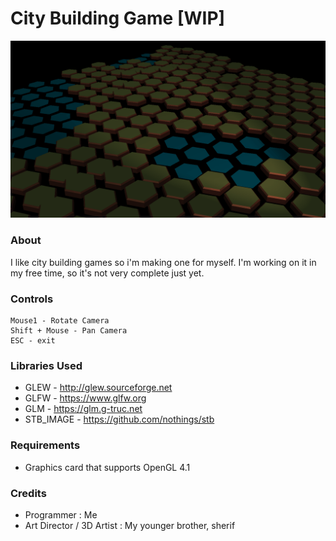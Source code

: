 # City Building Game [WIP]

![showcase](assets/misc/showcase.gif)

### About
I like city building games so i'm making one for myself. I'm working on it in my free time, so it's not very complete just yet.

### Controls
```
Mouse1 - Rotate Camera
Shift + Mouse - Pan Camera
ESC - exit
```
### Libraries Used
- GLEW - http://glew.sourceforge.net
- GLFW - https://www.glfw.org
- GLM  - https://glm.g-truc.net
- STB_IMAGE - https://github.com/nothings/stb

### Requirements
- Graphics card that supports OpenGL 4.1

### Credits
- Programmer : Me
- Art Director / 3D Artist : My younger brother, sherif